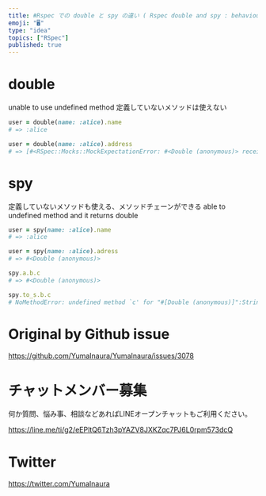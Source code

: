 ```yaml
---
title: #Rspec での double と spy の違い ( Rspec double and spy : behaviour differen
emoji: "🖥"
type: "idea"
topics: ["RSpec"]
published: true
---
```


# double

unable to use undefined method
定義していないメソッドは使えない

```rb
user = double(name: :alice).name
# => :alice

user = double(name: :alice).address
# => [#<RSpec::Mocks::MockExpectationError: #<Double (anonymous)> received unexpected message :address with (no args)>]

```

# spy

定義していないメソッドも使える、メソッドチェーンができる
able to undefined method and it returns double

```rb
user = spy(name: :alice).name
# => :alice

user = spy(name: :alice).adress
# => #<Double (anonymous)>

spy.a.b.c
# => #<Double (anonymous)>

spy.to_s.b.c
# NoMethodError: undefined method `c' for "#[Double (anonymous)]":String

```

# Original by Github issue

https://github.com/YumaInaura/YumaInaura/issues/3078








<!-- Update From Qiita API -->

# チャットメンバー募集


何か質問、悩み事、相談などあればLINEオープンチャットもご利用ください。

https://line.me/ti/g2/eEPltQ6Tzh3pYAZV8JXKZqc7PJ6L0rpm573dcQ





# Twitter


https://twitter.com/YumaInaura


<!-- Update From Qiita API -->


